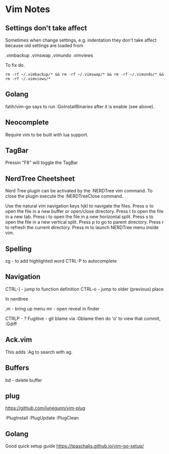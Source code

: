 Vim Notes
=========

## Settings don't take affect

Sometimes when change settings, e.g. indentation they don't take affect because
old settings are loaded from

.vimbackup
.vimswap
.vimundo
.vimviews

To fix do.

    rm -rf ~/.vimbackup/* && rm -rf ~/.vimswap/* && rm -rf ~/.vimundo/* && rm -rf ~/.vimviews/*

## Golang
fatih/vim-go says to run :GoInstallBinaries after it is enable (see above).

## Neocomplete
Require vim to be built with lua support.

## TagBar
Pressin "F8" will toggle the TagBar

## NerdTree Cheetsheet

Nerd Tree plugin can be activated by the :NERDTree vim command. To close the plugin execute the :NERDTreeClose command.

Use the natural vim navigation keys hjkl to navigate the files.
Press o to open the file in a new buffer or open/close directory.
Press t to open the file in a new tab.
Press i to open the file in a new horizontal split.
Press s to open the file in a new vertical split.
Press p to go to parent directory.
Press r to refresh the current directory.
Press m to launch NERDTree menu inside vim.

## Spelling

zg - to add highlighted word
CTRL-P to autocomplete

## Navigation

CTRL-] - jump to function definition
CTRL-o - jump to older (previous) place

In nerdtree

,m - bring up menu
mr - open reveal in finder

CTRLP - ?
Fugitive - git blame via :Gblame then do 'o' to view that commit, :Gdiff

## Ack.vim

This adds :Ag to search with ag.

## Buffers

bd - delete buffer

## plug

https://github.com/junegunn/vim-plug

:PlugInstall
:PlugUpdate
:PlugClean


## Golang

Good quick setup guide <https://tpaschalis.github.io/vim-go-setup/>
